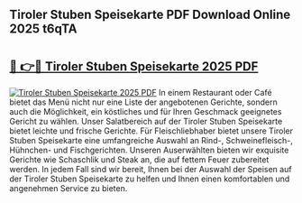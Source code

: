 ## Tiroler Stuben Speisekarte PDF Download Online 2025 t6qTA

# <h2><a href="http://gca16tr.nevu.top/?p=Tiroler+Stuben+Speisekarte">🔗 👉🔴 Tiroler Stuben Speisekarte 2025 PDF</a></h2>

[![Tiroler Stuben Speisekarte 2025 PDF](https://i.imgur.com/dBaPXMq.png)](http://gca16tr.nevu.top/?p=Tiroler+Stuben+Speisekarte)
In einem Restaurant oder Café bietet das Menü nicht nur eine Liste der angebotenen Gerichte, sondern auch die Möglichkeit, ein köstliches und für Ihren Geschmack geeignetes Gericht zu wählen. Unser Salatbereich auf der Tiroler Stuben Speisekarte bietet leichte und frische Gerichte. Für Fleischliebhaber bietet unsere Tiroler Stuben Speisekarte eine umfangreiche Auswahl an Rind-, Schweinefleisch-, Hühnchen- und Fischgerichten. Unseren Auserwählten bieten wir exquisite Gerichte wie Schaschlik und Steak an, die auf fettem Feuer zubereitet werden. In jedem Fall sind wir bereit, Ihnen bei der Auswahl der Speisen auf der Tiroler Stuben Speisekarte zu helfen und Ihnen einen komfortablen und angenehmen Service zu bieten.
